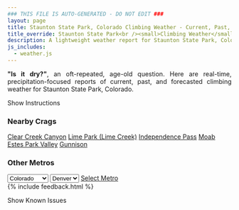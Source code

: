```yaml
---
### THIS FILE IS AUTO-GENERATED - DO NOT EDIT ###
layout: page
title: Staunton State Park, Colorado Climbing Weather - Current, Past, and Forecasted Report
title_override: Staunton State Park<br /><small>Climbing Weather</small>
description: A lightweight weather report for Staunton State Park, Colorado. Optimized for slow internet connections.
js_includes:
  - weather.js
---
```


<section class="measure center lh-copy f5-ns f6 ph2 mv4" style="text-align: justify;">
<strong>"Is it dry?"</strong>, an oft-repeated, age-old question. Here are real-time,
precipitation-focused reports of current, past, and forecasted climbing weather for Staunton State Park, Colorado.
</section>

<p id="settings-toggle" class="mw5 b center tc hover-light-red black-70 pointer">Show Instructions</p>
<section id="settings" class="overflow-hidden" style="display:none;">
    <div class="mv2 ph2 center">
        <div class="fn f6 tc pv2">
            <p class="measure lh-copy center"><strong>Show/hide hourly forecasts</strong> by clicking the desired day.</p>
            <hr class="mw5 p0 mv2 o-60 b0 bt b--light-red light-red bg-light-red">
            <p class="measure lh-copy center"><strong>Current and Past conditions</strong> are measured by the nearest weather station. <strong>Forecast conditions</strong> are calculated and polled separately.</p>
            <hr class="mw5 p0 mv2 o-60 b0 bt b--light-red light-red bg-light-red">
            <p class="measure lh-copy center"><strong>Having issues?</strong> Try <a id="clear-cache" class="no-underline relative fancy-link light-red hover-light-red" href="#">clearing the local cache</a>.</p>
            <hr class="mw5 p0 mv2 o-60 b0 bt b--light-red light-red bg-light-red">
            <p class="measure lh-copy center">Weather data sourced from <a class="no-underline fancy-link relative light-red" target="_blank" href="https://www.weather.gov/documentation/services-web-api">weather.gov</a>.</p>
        </div>
    </div>
</section>
<section id="weather" data-crag="staunton-state-park-colorado" class="mv4-ns mv3 ph2 center"></section>
<section id="nearby" class="tc lh-copy">
  <h3>Nearby Crags</h3>
<a class="nowrap no-underline fancy-link relative light-red mh3" href="/crags/clear-creek-canyon-colorado-weather.html">Clear Creek Canyon</a>
<a class="nowrap no-underline fancy-link relative light-red mh3" href="/crags/lime-park-lime-creek-colorado-weather.html">Lime Park (Lime Creek)</a>
<a class="nowrap no-underline fancy-link relative light-red mh3" href="/crags/independence-pass-colorado-weather.html">Independence Pass</a>
<a class="nowrap no-underline fancy-link relative light-red mh3" href="/crags/moab-utah-weather.html">Moab</a>
<a class="nowrap no-underline fancy-link relative light-red mh3" href="/crags/estes-park-valley-colorado-weather.html">Estes Park Valley</a>
<a class="nowrap no-underline fancy-link relative light-red mh3" href="/crags/gunnison-colorado-weather.html">Gunnison</a>
</section>
<section id="nearby" class="tc lh-copy">
  <h3>Other Metros</h3>
  <select class="ma1 bg-near-white pa2" id="stateSel">
    <option value="Texas">Texas</option>
    <option value="Washington">Washington</option>
    <option value="Colorado" selected>Colorado</option>
    <option value="Tennessee">Tennessee</option>
    <option value="Utah">Utah</option>
    <option value="California">California</option>
  </select>
  <select class="ma1 bg-near-white pa2" id="citySel">
    <option value="Denver" selected>Denver</option>
  </select>
  <a id="selectMetro" class="f6 link dim ph3 pv2 ma1 dib white bg-light-red" href="/crags/denver-colorado-weather.html">Select Metro</a>
  <script>
    var states = [];
    states["Texas"] = "Austin"
    states["Washington"] = "Seattle"
    states["Colorado"] = "Denver"
    states["Tennessee"] = "Nashville"
    states["Utah"] = "Salt Lake City"
    states["California"] = "San Francisco|Los Angeles"
  </script>
</section>
{% include feedback.html %}
<p id="issues-toggle" class="mw5 b center tc hover-light-red black-70 pointer">Show Known Issues</p>
<section id="issues" class="overflow-hidden tc f6">
</section>

<script>
  var weekly_BOU_48_51 = {"updated":"2021-11-20T03:34:10+00:00","units":"us","forecastGenerator":"BaselineForecastGenerator","generatedAt":"2021-11-20T08:45:03+00:00","updateTime":"2021-11-20T03:34:10+00:00","validTimes":"2021-11-19T21:00:00+00:00/P7DT10H","elevation":{"unitCode":"wmoUnit:m","value":2628.9},"periods":[{"number":1,"name":"Overnight","startTime":"2021-11-20T01:00:00-07:00","endTime":"2021-11-20T06:00:00-07:00","isDaytime":false,"temperature":26,"temperatureUnit":"F","temperatureTrend":"rising","windSpeed":"8 mph","windDirection":"W","icon":"https://api.weather.gov/icons/land/night/sct?size=medium","shortForecast":"Partly Cloudy","detailedForecast":"Partly cloudy. Low around 26, with temperatures rising to around 29 overnight. West wind around 8 mph."},{"number":2,"name":"Saturday","startTime":"2021-11-20T06:00:00-07:00","endTime":"2021-11-20T18:00:00-07:00","isDaytime":true,"temperature":45,"temperatureUnit":"F","temperatureTrend":"falling","windSpeed":"8 to 13 mph","windDirection":"WNW","icon":"https://api.weather.gov/icons/land/day/bkn/snow,40?size=medium","shortForecast":"Partly Sunny then Chance Light Snow","detailedForecast":"A chance of snow after noon. Partly sunny. High near 45, with temperatures falling to around 34 in the afternoon. West northwest wind 8 to 13 mph, with gusts as high as 21 mph. Chance of precipitation is 40%. New snow accumulation of less than half an inch possible."},{"number":3,"name":"Saturday Night","startTime":"2021-11-20T18:00:00-07:00","endTime":"2021-11-21T06:00:00-07:00","isDaytime":false,"temperature":17,"temperatureUnit":"F","temperatureTrend":null,"windSpeed":"2 to 10 mph","windDirection":"NW","icon":"https://api.weather.gov/icons/land/night/snow,30/sct?size=medium","shortForecast":"Chance Light Snow then Partly Cloudy","detailedForecast":"A chance of snow before 10pm. Partly cloudy, with a low around 17. Northwest wind 2 to 10 mph. Chance of precipitation is 30%. New snow accumulation of less than half an inch possible."},{"number":4,"name":"Sunday","startTime":"2021-11-21T06:00:00-07:00","endTime":"2021-11-21T18:00:00-07:00","isDaytime":true,"temperature":45,"temperatureUnit":"F","temperatureTrend":null,"windSpeed":"8 to 12 mph","windDirection":"WSW","icon":"https://api.weather.gov/icons/land/day/few?size=medium","shortForecast":"Sunny","detailedForecast":"Sunny, with a high near 45. West southwest wind 8 to 12 mph, with gusts as high as 17 mph."},{"number":5,"name":"Sunday Night","startTime":"2021-11-21T18:00:00-07:00","endTime":"2021-11-22T06:00:00-07:00","isDaytime":false,"temperature":22,"temperatureUnit":"F","temperatureTrend":null,"windSpeed":"13 mph","windDirection":"W","icon":"https://api.weather.gov/icons/land/night/few?size=medium","shortForecast":"Mostly Clear","detailedForecast":"Mostly clear, with a low around 22. West wind around 13 mph, with gusts as high as 18 mph."},{"number":6,"name":"Monday","startTime":"2021-11-22T06:00:00-07:00","endTime":"2021-11-22T18:00:00-07:00","isDaytime":true,"temperature":55,"temperatureUnit":"F","temperatureTrend":null,"windSpeed":"7 to 14 mph","windDirection":"WSW","icon":"https://api.weather.gov/icons/land/day/few?size=medium","shortForecast":"Sunny","detailedForecast":"Sunny, with a high near 55."},{"number":7,"name":"Monday Night","startTime":"2021-11-22T18:00:00-07:00","endTime":"2021-11-23T06:00:00-07:00","isDaytime":false,"temperature":26,"temperatureUnit":"F","temperatureTrend":null,"windSpeed":"7 to 12 mph","windDirection":"W","icon":"https://api.weather.gov/icons/land/night/few?size=medium","shortForecast":"Mostly Clear","detailedForecast":"Mostly clear, with a low around 26."},{"number":8,"name":"Tuesday","startTime":"2021-11-23T06:00:00-07:00","endTime":"2021-11-23T18:00:00-07:00","isDaytime":true,"temperature":52,"temperatureUnit":"F","temperatureTrend":null,"windSpeed":"12 to 15 mph","windDirection":"W","icon":"https://api.weather.gov/icons/land/day/bkn?size=medium","shortForecast":"Partly Sunny","detailedForecast":"Partly sunny, with a high near 52."},{"number":9,"name":"Tuesday Night","startTime":"2021-11-23T18:00:00-07:00","endTime":"2021-11-24T06:00:00-07:00","isDaytime":false,"temperature":23,"temperatureUnit":"F","temperatureTrend":null,"windSpeed":"12 mph","windDirection":"W","icon":"https://api.weather.gov/icons/land/night/snow?size=medium","shortForecast":"Slight Chance Light Snow","detailedForecast":"A slight chance of snow after 11pm. Mostly cloudy, with a low around 23."},{"number":10,"name":"Wednesday","startTime":"2021-11-24T06:00:00-07:00","endTime":"2021-11-24T18:00:00-07:00","isDaytime":true,"temperature":40,"temperatureUnit":"F","temperatureTrend":null,"windSpeed":"7 to 13 mph","windDirection":"NW","icon":"https://api.weather.gov/icons/land/day/snow?size=medium","shortForecast":"Chance Light Snow","detailedForecast":"A chance of snow. Partly sunny, with a high near 40. New snow accumulation of 1 to 2 inches possible."},{"number":11,"name":"Wednesday Night","startTime":"2021-11-24T18:00:00-07:00","endTime":"2021-11-25T06:00:00-07:00","isDaytime":false,"temperature":15,"temperatureUnit":"F","temperatureTrend":null,"windSpeed":"7 mph","windDirection":"NW","icon":"https://api.weather.gov/icons/land/night/snow?size=medium","shortForecast":"Chance Light Snow","detailedForecast":"A chance of snow. Mostly cloudy, with a low around 15. New snow accumulation of 1 to 2 inches possible."},{"number":12,"name":"Thanksgiving Day","startTime":"2021-11-25T06:00:00-07:00","endTime":"2021-11-25T18:00:00-07:00","isDaytime":true,"temperature":34,"temperatureUnit":"F","temperatureTrend":null,"windSpeed":"6 to 10 mph","windDirection":"NW","icon":"https://api.weather.gov/icons/land/day/snow/sct?size=medium","shortForecast":"Slight Chance Light Snow then Mostly Sunny","detailedForecast":"A slight chance of snow before 11am. Mostly sunny, with a high near 34."},{"number":13,"name":"Thursday Night","startTime":"2021-11-25T18:00:00-07:00","endTime":"2021-11-26T06:00:00-07:00","isDaytime":false,"temperature":13,"temperatureUnit":"F","temperatureTrend":null,"windSpeed":"10 mph","windDirection":"W","icon":"https://api.weather.gov/icons/land/night/sct?size=medium","shortForecast":"Partly Cloudy","detailedForecast":"Partly cloudy, with a low around 13."},{"number":14,"name":"Friday","startTime":"2021-11-26T06:00:00-07:00","endTime":"2021-11-26T18:00:00-07:00","isDaytime":true,"temperature":42,"temperatureUnit":"F","temperatureTrend":null,"windSpeed":"7 to 13 mph","windDirection":"W","icon":"https://api.weather.gov/icons/land/day/sct?size=medium","shortForecast":"Mostly Sunny","detailedForecast":"Mostly sunny, with a high near 42."}]}
  var hourly_BOU_48_51 = {"@context":["https://geojson.org/geojson-ld/geojson-context.jsonld",{"@version":"1.1","wx":"https://api.weather.gov/ontology#","geo":"http://www.opengis.net/ont/geosparql#","unit":"http://codes.wmo.int/common/unit/","@vocab":"https://api.weather.gov/ontology#"}],"type":"Feature","geometry":{"type":"Polygon","coordinates":[[[-105.3851345,39.517059],[-105.3829453,39.495049900000005],[-105.3543489,39.496740800000005],[-105.35653210000001,39.51875020000001],[-105.3851345,39.517059]]]},"properties":{"updated":"2021-11-20T03:34:10+00:00","units":"us","forecastGenerator":"HourlyForecastGenerator","generatedAt":"2021-11-20T08:45:04+00:00","updateTime":"2021-11-20T03:34:10+00:00","validTimes":"2021-11-19T21:00:00+00:00/P7DT10H","elevation":{"unitCode":"wmoUnit:m","value":2628.9},"periods":[{"number":1,"name":"","startTime":"2021-11-20T01:00:00-07:00","endTime":"2021-11-20T02:00:00-07:00","isDaytime":false,"temperature":30,"temperatureUnit":"F","temperatureTrend":null,"windSpeed":"7 mph","windDirection":"W","icon":"https://api.weather.gov/icons/land/night/sct?size=small","shortForecast":"Partly Cloudy","detailedForecast":""},{"number":2,"name":"","startTime":"2021-11-20T02:00:00-07:00","endTime":"2021-11-20T03:00:00-07:00","isDaytime":false,"temperature":30,"temperatureUnit":"F","temperatureTrend":null,"windSpeed":"7 mph","windDirection":"W","icon":"https://api.weather.gov/icons/land/night/sct?size=small","shortForecast":"Partly Cloudy","detailedForecast":""},{"number":3,"name":"","startTime":"2021-11-20T03:00:00-07:00","endTime":"2021-11-20T04:00:00-07:00","isDaytime":false,"temperature":30,"temperatureUnit":"F","temperatureTrend":null,"windSpeed":"7 mph","windDirection":"W","icon":"https://api.weather.gov/icons/land/night/sct?size=small","shortForecast":"Partly Cloudy","detailedForecast":""},{"number":4,"name":"","startTime":"2021-11-20T04:00:00-07:00","endTime":"2021-11-20T05:00:00-07:00","isDaytime":false,"temperature":29,"temperatureUnit":"F","temperatureTrend":null,"windSpeed":"7 mph","windDirection":"W","icon":"https://api.weather.gov/icons/land/night/few?size=small","shortForecast":"Mostly Clear","detailedForecast":""},{"number":5,"name":"","startTime":"2021-11-20T05:00:00-07:00","endTime":"2021-11-20T06:00:00-07:00","isDaytime":false,"temperature":29,"temperatureUnit":"F","temperatureTrend":null,"windSpeed":"8 mph","windDirection":"W","icon":"https://api.weather.gov/icons/land/night/sct?size=small","shortForecast":"Partly Cloudy","detailedForecast":""},{"number":6,"name":"","startTime":"2021-11-20T06:00:00-07:00","endTime":"2021-11-20T07:00:00-07:00","isDaytime":true,"temperature":27,"temperatureUnit":"F","temperatureTrend":null,"windSpeed":"10 mph","windDirection":"W","icon":"https://api.weather.gov/icons/land/day/sct?size=small","shortForecast":"Mostly Sunny","detailedForecast":""},{"number":7,"name":"","startTime":"2021-11-20T07:00:00-07:00","endTime":"2021-11-20T08:00:00-07:00","isDaytime":true,"temperature":28,"temperatureUnit":"F","temperatureTrend":null,"windSpeed":"10 mph","windDirection":"W","icon":"https://api.weather.gov/icons/land/day/sct?size=small","shortForecast":"Mostly Sunny","detailedForecast":""},{"number":8,"name":"","startTime":"2021-11-20T08:00:00-07:00","endTime":"2021-11-20T09:00:00-07:00","isDaytime":true,"temperature":32,"temperatureUnit":"F","temperatureTrend":null,"windSpeed":"10 mph","windDirection":"W","icon":"https://api.weather.gov/icons/land/day/sct?size=small","shortForecast":"Mostly Sunny","detailedForecast":""},{"number":9,"name":"","startTime":"2021-11-20T09:00:00-07:00","endTime":"2021-11-20T10:00:00-07:00","isDaytime":true,"temperature":38,"temperatureUnit":"F","temperatureTrend":null,"windSpeed":"13 mph","windDirection":"SSW","icon":"https://api.weather.gov/icons/land/day/sct?size=small","shortForecast":"Mostly Sunny","detailedForecast":""},{"number":10,"name":"","startTime":"2021-11-20T10:00:00-07:00","endTime":"2021-11-20T11:00:00-07:00","isDaytime":true,"temperature":41,"temperatureUnit":"F","temperatureTrend":null,"windSpeed":"10 mph","windDirection":"SW","icon":"https://api.weather.gov/icons/land/day/sct?size=small","shortForecast":"Mostly Sunny","detailedForecast":""},{"number":11,"name":"","startTime":"2021-11-20T11:00:00-07:00","endTime":"2021-11-20T12:00:00-07:00","isDaytime":true,"temperature":43,"temperatureUnit":"F","temperatureTrend":null,"windSpeed":"13 mph","windDirection":"WSW","icon":"https://api.weather.gov/icons/land/day/sct?size=small","shortForecast":"Mostly Sunny","detailedForecast":""},{"number":12,"name":"","startTime":"2021-11-20T12:00:00-07:00","endTime":"2021-11-20T13:00:00-07:00","isDaytime":true,"temperature":42,"temperatureUnit":"F","temperatureTrend":null,"windSpeed":"13 mph","windDirection":"W","icon":"https://api.weather.gov/icons/land/day/snow?size=small","shortForecast":"Slight Chance Light Snow","detailedForecast":""},{"number":13,"name":"","startTime":"2021-11-20T13:00:00-07:00","endTime":"2021-11-20T14:00:00-07:00","isDaytime":true,"temperature":42,"temperatureUnit":"F","temperatureTrend":null,"windSpeed":"13 mph","windDirection":"NW","icon":"https://api.weather.gov/icons/land/day/snow?size=small","shortForecast":"Slight Chance Light Snow","detailedForecast":""},{"number":14,"name":"","startTime":"2021-11-20T14:00:00-07:00","endTime":"2021-11-20T15:00:00-07:00","isDaytime":true,"temperature":41,"temperatureUnit":"F","temperatureTrend":null,"windSpeed":"13 mph","windDirection":"NNW","icon":"https://api.weather.gov/icons/land/day/snow?size=small","shortForecast":"Chance Light Snow","detailedForecast":""},{"number":15,"name":"","startTime":"2021-11-20T15:00:00-07:00","endTime":"2021-11-20T16:00:00-07:00","isDaytime":true,"temperature":39,"temperatureUnit":"F","temperatureTrend":null,"windSpeed":"10 mph","windDirection":"N","icon":"https://api.weather.gov/icons/land/day/snow?size=small","shortForecast":"Chance Light Snow","detailedForecast":""},{"number":16,"name":"","startTime":"2021-11-20T16:00:00-07:00","endTime":"2021-11-20T17:00:00-07:00","isDaytime":true,"temperature":37,"temperatureUnit":"F","temperatureTrend":null,"windSpeed":"10 mph","windDirection":"N","icon":"https://api.weather.gov/icons/land/day/snow?size=small","shortForecast":"Chance Light Snow","detailedForecast":""},{"number":17,"name":"","startTime":"2021-11-20T17:00:00-07:00","endTime":"2021-11-20T18:00:00-07:00","isDaytime":true,"temperature":34,"temperatureUnit":"F","temperatureTrend":null,"windSpeed":"8 mph","windDirection":"NNE","icon":"https://api.weather.gov/icons/land/day/snow?size=small","shortForecast":"Chance Light Snow","detailedForecast":""},{"number":18,"name":"","startTime":"2021-11-20T18:00:00-07:00","endTime":"2021-11-20T19:00:00-07:00","isDaytime":false,"temperature":29,"temperatureUnit":"F","temperatureTrend":null,"windSpeed":"7 mph","windDirection":"NNE","icon":"https://api.weather.gov/icons/land/night/snow?size=small","shortForecast":"Chance Light Snow","detailedForecast":""},{"number":19,"name":"","startTime":"2021-11-20T19:00:00-07:00","endTime":"2021-11-20T20:00:00-07:00","isDaytime":false,"temperature":27,"temperatureUnit":"F","temperatureTrend":null,"windSpeed":"6 mph","windDirection":"N","icon":"https://api.weather.gov/icons/land/night/snow?size=small","shortForecast":"Chance Light Snow","detailedForecast":""},{"number":20,"name":"","startTime":"2021-11-20T20:00:00-07:00","endTime":"2021-11-20T21:00:00-07:00","isDaytime":false,"temperature":26,"temperatureUnit":"F","temperatureTrend":null,"windSpeed":"5 mph","windDirection":"WNW","icon":"https://api.weather.gov/icons/land/night/snow?size=small","shortForecast":"Slight Chance Light Snow","detailedForecast":""},{"number":21,"name":"","startTime":"2021-11-20T21:00:00-07:00","endTime":"2021-11-20T22:00:00-07:00","isDaytime":false,"temperature":25,"temperatureUnit":"F","temperatureTrend":null,"windSpeed":"5 mph","windDirection":"NW","icon":"https://api.weather.gov/icons/land/night/snow?size=small","shortForecast":"Slight Chance Light Snow","detailedForecast":""},{"number":22,"name":"","startTime":"2021-11-20T22:00:00-07:00","endTime":"2021-11-20T23:00:00-07:00","isDaytime":false,"temperature":24,"temperatureUnit":"F","temperatureTrend":null,"windSpeed":"2 mph","windDirection":"NNW","icon":"https://api.weather.gov/icons/land/night/sct?size=small","shortForecast":"Partly Cloudy","detailedForecast":""},{"number":23,"name":"","startTime":"2021-11-20T23:00:00-07:00","endTime":"2021-11-21T00:00:00-07:00","isDaytime":false,"temperature":23,"temperatureUnit":"F","temperatureTrend":null,"windSpeed":"7 mph","windDirection":"WNW","icon":"https://api.weather.gov/icons/land/night/sct?size=small","shortForecast":"Partly Cloudy","detailedForecast":""},{"number":24,"name":"","startTime":"2021-11-21T00:00:00-07:00","endTime":"2021-11-21T01:00:00-07:00","isDaytime":false,"temperature":22,"temperatureUnit":"F","temperatureTrend":null,"windSpeed":"7 mph","windDirection":"NW","icon":"https://api.weather.gov/icons/land/night/sct?size=small","shortForecast":"Partly Cloudy","detailedForecast":""},{"number":25,"name":"","startTime":"2021-11-21T01:00:00-07:00","endTime":"2021-11-21T02:00:00-07:00","isDaytime":false,"temperature":20,"temperatureUnit":"F","temperatureTrend":null,"windSpeed":"8 mph","windDirection":"NW","icon":"https://api.weather.gov/icons/land/night/few?size=small","shortForecast":"Mostly Clear","detailedForecast":""},{"number":26,"name":"","startTime":"2021-11-21T02:00:00-07:00","endTime":"2021-11-21T03:00:00-07:00","isDaytime":false,"temperature":18,"temperatureUnit":"F","temperatureTrend":null,"windSpeed":"8 mph","windDirection":"NW","icon":"https://api.weather.gov/icons/land/night/few?size=small","shortForecast":"Mostly Clear","detailedForecast":""},{"number":27,"name":"","startTime":"2021-11-21T03:00:00-07:00","endTime":"2021-11-21T04:00:00-07:00","isDaytime":false,"temperature":18,"temperatureUnit":"F","temperatureTrend":null,"windSpeed":"9 mph","windDirection":"NW","icon":"https://api.weather.gov/icons/land/night/few?size=small","shortForecast":"Mostly Clear","detailedForecast":""},{"number":28,"name":"","startTime":"2021-11-21T04:00:00-07:00","endTime":"2021-11-21T05:00:00-07:00","isDaytime":false,"temperature":17,"temperatureUnit":"F","temperatureTrend":null,"windSpeed":"9 mph","windDirection":"NW","icon":"https://api.weather.gov/icons/land/night/few?size=small","shortForecast":"Mostly Clear","detailedForecast":""},{"number":29,"name":"","startTime":"2021-11-21T05:00:00-07:00","endTime":"2021-11-21T06:00:00-07:00","isDaytime":false,"temperature":17,"temperatureUnit":"F","temperatureTrend":null,"windSpeed":"10 mph","windDirection":"NW","icon":"https://api.weather.gov/icons/land/night/few?size=small","shortForecast":"Mostly Clear","detailedForecast":""},{"number":30,"name":"","startTime":"2021-11-21T06:00:00-07:00","endTime":"2021-11-21T07:00:00-07:00","isDaytime":true,"temperature":18,"temperatureUnit":"F","temperatureTrend":null,"windSpeed":"9 mph","windDirection":"WNW","icon":"https://api.weather.gov/icons/land/day/few?size=small","shortForecast":"Sunny","detailedForecast":""},{"number":31,"name":"","startTime":"2021-11-21T07:00:00-07:00","endTime":"2021-11-21T08:00:00-07:00","isDaytime":true,"temperature":19,"temperatureUnit":"F","temperatureTrend":null,"windSpeed":"8 mph","windDirection":"W","icon":"https://api.weather.gov/icons/land/day/few?size=small","shortForecast":"Sunny","detailedForecast":""},{"number":32,"name":"","startTime":"2021-11-21T08:00:00-07:00","endTime":"2021-11-21T09:00:00-07:00","isDaytime":true,"temperature":22,"temperatureUnit":"F","temperatureTrend":null,"windSpeed":"8 mph","windDirection":"WSW","icon":"https://api.weather.gov/icons/land/day/few?size=small","shortForecast":"Sunny","detailedForecast":""},{"number":33,"name":"","startTime":"2021-11-21T09:00:00-07:00","endTime":"2021-11-21T10:00:00-07:00","isDaytime":true,"temperature":26,"temperatureUnit":"F","temperatureTrend":null,"windSpeed":"8 mph","windDirection":"WSW","icon":"https://api.weather.gov/icons/land/day/few?size=small","shortForecast":"Sunny","detailedForecast":""},{"number":34,"name":"","startTime":"2021-11-21T10:00:00-07:00","endTime":"2021-11-21T11:00:00-07:00","isDaytime":true,"temperature":30,"temperatureUnit":"F","temperatureTrend":null,"windSpeed":"9 mph","windDirection":"SW","icon":"https://api.weather.gov/icons/land/day/few?size=small","shortForecast":"Sunny","detailedForecast":""},{"number":35,"name":"","startTime":"2021-11-21T11:00:00-07:00","endTime":"2021-11-21T12:00:00-07:00","isDaytime":true,"temperature":36,"temperatureUnit":"F","temperatureTrend":null,"windSpeed":"10 mph","windDirection":"SW","icon":"https://api.weather.gov/icons/land/day/few?size=small","shortForecast":"Sunny","detailedForecast":""},{"number":36,"name":"","startTime":"2021-11-21T12:00:00-07:00","endTime":"2021-11-21T13:00:00-07:00","isDaytime":true,"temperature":41,"temperatureUnit":"F","temperatureTrend":null,"windSpeed":"12 mph","windDirection":"SW","icon":"https://api.weather.gov/icons/land/day/few?size=small","shortForecast":"Sunny","detailedForecast":""},{"number":37,"name":"","startTime":"2021-11-21T13:00:00-07:00","endTime":"2021-11-21T14:00:00-07:00","isDaytime":true,"temperature":44,"temperatureUnit":"F","temperatureTrend":null,"windSpeed":"12 mph","windDirection":"WSW","icon":"https://api.weather.gov/icons/land/day/few?size=small","shortForecast":"Sunny","detailedForecast":""},{"number":38,"name":"","startTime":"2021-11-21T14:00:00-07:00","endTime":"2021-11-21T15:00:00-07:00","isDaytime":true,"temperature":45,"temperatureUnit":"F","temperatureTrend":null,"windSpeed":"12 mph","windDirection":"WSW","icon":"https://api.weather.gov/icons/land/day/few?size=small","shortForecast":"Sunny","detailedForecast":""},{"number":39,"name":"","startTime":"2021-11-21T15:00:00-07:00","endTime":"2021-11-21T16:00:00-07:00","isDaytime":true,"temperature":42,"temperatureUnit":"F","temperatureTrend":null,"windSpeed":"12 mph","windDirection":"W","icon":"https://api.weather.gov/icons/land/day/few?size=small","shortForecast":"Sunny","detailedForecast":""},{"number":40,"name":"","startTime":"2021-11-21T16:00:00-07:00","endTime":"2021-11-21T17:00:00-07:00","isDaytime":true,"temperature":35,"temperatureUnit":"F","temperatureTrend":null,"windSpeed":"10 mph","windDirection":"W","icon":"https://api.weather.gov/icons/land/day/few?size=small","shortForecast":"Sunny","detailedForecast":""},{"number":41,"name":"","startTime":"2021-11-21T17:00:00-07:00","endTime":"2021-11-21T18:00:00-07:00","isDaytime":true,"temperature":29,"temperatureUnit":"F","temperatureTrend":null,"windSpeed":"10 mph","windDirection":"W","icon":"https://api.weather.gov/icons/land/day/few?size=small","shortForecast":"Sunny","detailedForecast":""},{"number":42,"name":"","startTime":"2021-11-21T18:00:00-07:00","endTime":"2021-11-21T19:00:00-07:00","isDaytime":false,"temperature":25,"temperatureUnit":"F","temperatureTrend":null,"windSpeed":"10 mph","windDirection":"W","icon":"https://api.weather.gov/icons/land/night/few?size=small","shortForecast":"Mostly Clear","detailedForecast":""},{"number":43,"name":"","startTime":"2021-11-21T19:00:00-07:00","endTime":"2021-11-21T20:00:00-07:00","isDaytime":false,"temperature":23,"temperatureUnit":"F","temperatureTrend":null,"windSpeed":"12 mph","windDirection":"W","icon":"https://api.weather.gov/icons/land/night/few?size=small","shortForecast":"Mostly Clear","detailedForecast":""},{"number":44,"name":"","startTime":"2021-11-21T20:00:00-07:00","endTime":"2021-11-21T21:00:00-07:00","isDaytime":false,"temperature":22,"temperatureUnit":"F","temperatureTrend":null,"windSpeed":"12 mph","windDirection":"W","icon":"https://api.weather.gov/icons/land/night/few?size=small","shortForecast":"Mostly Clear","detailedForecast":""},{"number":45,"name":"","startTime":"2021-11-21T21:00:00-07:00","endTime":"2021-11-21T22:00:00-07:00","isDaytime":false,"temperature":22,"temperatureUnit":"F","temperatureTrend":null,"windSpeed":"12 mph","windDirection":"W","icon":"https://api.weather.gov/icons/land/night/few?size=small","shortForecast":"Mostly Clear","detailedForecast":""},{"number":46,"name":"","startTime":"2021-11-21T22:00:00-07:00","endTime":"2021-11-21T23:00:00-07:00","isDaytime":false,"temperature":22,"temperatureUnit":"F","temperatureTrend":null,"windSpeed":"13 mph","windDirection":"W","icon":"https://api.weather.gov/icons/land/night/few?size=small","shortForecast":"Mostly Clear","detailedForecast":""},{"number":47,"name":"","startTime":"2021-11-21T23:00:00-07:00","endTime":"2021-11-22T00:00:00-07:00","isDaytime":false,"temperature":22,"temperatureUnit":"F","temperatureTrend":null,"windSpeed":"13 mph","windDirection":"W","icon":"https://api.weather.gov/icons/land/night/few?size=small","shortForecast":"Mostly Clear","detailedForecast":""},{"number":48,"name":"","startTime":"2021-11-22T00:00:00-07:00","endTime":"2021-11-22T01:00:00-07:00","isDaytime":false,"temperature":22,"temperatureUnit":"F","temperatureTrend":null,"windSpeed":"13 mph","windDirection":"W","icon":"https://api.weather.gov/icons/land/night/few?size=small","shortForecast":"Mostly Clear","detailedForecast":""},{"number":49,"name":"","startTime":"2021-11-22T01:00:00-07:00","endTime":"2021-11-22T02:00:00-07:00","isDaytime":false,"temperature":22,"temperatureUnit":"F","temperatureTrend":null,"windSpeed":"13 mph","windDirection":"W","icon":"https://api.weather.gov/icons/land/night/few?size=small","shortForecast":"Mostly Clear","detailedForecast":""},{"number":50,"name":"","startTime":"2021-11-22T02:00:00-07:00","endTime":"2021-11-22T03:00:00-07:00","isDaytime":false,"temperature":22,"temperatureUnit":"F","temperatureTrend":null,"windSpeed":"13 mph","windDirection":"W","icon":"https://api.weather.gov/icons/land/night/few?size=small","shortForecast":"Mostly Clear","detailedForecast":""},{"number":51,"name":"","startTime":"2021-11-22T03:00:00-07:00","endTime":"2021-11-22T04:00:00-07:00","isDaytime":false,"temperature":22,"temperatureUnit":"F","temperatureTrend":null,"windSpeed":"13 mph","windDirection":"W","icon":"https://api.weather.gov/icons/land/night/few?size=small","shortForecast":"Mostly Clear","detailedForecast":""},{"number":52,"name":"","startTime":"2021-11-22T04:00:00-07:00","endTime":"2021-11-22T05:00:00-07:00","isDaytime":false,"temperature":22,"temperatureUnit":"F","temperatureTrend":null,"windSpeed":"13 mph","windDirection":"W","icon":"https://api.weather.gov/icons/land/night/few?size=small","shortForecast":"Mostly Clear","detailedForecast":""},{"number":53,"name":"","startTime":"2021-11-22T05:00:00-07:00","endTime":"2021-11-22T06:00:00-07:00","isDaytime":false,"temperature":22,"temperatureUnit":"F","temperatureTrend":null,"windSpeed":"13 mph","windDirection":"W","icon":"https://api.weather.gov/icons/land/night/few?size=small","shortForecast":"Mostly Clear","detailedForecast":""},{"number":54,"name":"","startTime":"2021-11-22T06:00:00-07:00","endTime":"2021-11-22T07:00:00-07:00","isDaytime":true,"temperature":23,"temperatureUnit":"F","temperatureTrend":null,"windSpeed":"13 mph","windDirection":"W","icon":"https://api.weather.gov/icons/land/day/few?size=small","shortForecast":"Sunny","detailedForecast":""},{"number":55,"name":"","startTime":"2021-11-22T07:00:00-07:00","endTime":"2021-11-22T08:00:00-07:00","isDaytime":true,"temperature":25,"temperatureUnit":"F","temperatureTrend":null,"windSpeed":"13 mph","windDirection":"W","icon":"https://api.weather.gov/icons/land/day/few?size=small","shortForecast":"Sunny","detailedForecast":""},{"number":56,"name":"","startTime":"2021-11-22T08:00:00-07:00","endTime":"2021-11-22T09:00:00-07:00","isDaytime":true,"temperature":28,"temperatureUnit":"F","temperatureTrend":null,"windSpeed":"13 mph","windDirection":"W","icon":"https://api.weather.gov/icons/land/day/few?size=small","shortForecast":"Sunny","detailedForecast":""},{"number":57,"name":"","startTime":"2021-11-22T09:00:00-07:00","endTime":"2021-11-22T10:00:00-07:00","isDaytime":true,"temperature":34,"temperatureUnit":"F","temperatureTrend":null,"windSpeed":"13 mph","windDirection":"W","icon":"https://api.weather.gov/icons/land/day/few?size=small","shortForecast":"Sunny","detailedForecast":""},{"number":58,"name":"","startTime":"2021-11-22T10:00:00-07:00","endTime":"2021-11-22T11:00:00-07:00","isDaytime":true,"temperature":41,"temperatureUnit":"F","temperatureTrend":null,"windSpeed":"14 mph","windDirection":"WSW","icon":"https://api.weather.gov/icons/land/day/few?size=small","shortForecast":"Sunny","detailedForecast":""},{"number":59,"name":"","startTime":"2021-11-22T11:00:00-07:00","endTime":"2021-11-22T12:00:00-07:00","isDaytime":true,"temperature":47,"temperatureUnit":"F","temperatureTrend":null,"windSpeed":"14 mph","windDirection":"WSW","icon":"https://api.weather.gov/icons/land/day/skc?size=small","shortForecast":"Sunny","detailedForecast":""},{"number":60,"name":"","startTime":"2021-11-22T12:00:00-07:00","endTime":"2021-11-22T13:00:00-07:00","isDaytime":true,"temperature":52,"temperatureUnit":"F","temperatureTrend":null,"windSpeed":"13 mph","windDirection":"WSW","icon":"https://api.weather.gov/icons/land/day/few?size=small","shortForecast":"Sunny","detailedForecast":""},{"number":61,"name":"","startTime":"2021-11-22T13:00:00-07:00","endTime":"2021-11-22T14:00:00-07:00","isDaytime":true,"temperature":55,"temperatureUnit":"F","temperatureTrend":null,"windSpeed":"12 mph","windDirection":"W","icon":"https://api.weather.gov/icons/land/day/few?size=small","shortForecast":"Sunny","detailedForecast":""},{"number":62,"name":"","startTime":"2021-11-22T14:00:00-07:00","endTime":"2021-11-22T15:00:00-07:00","isDaytime":true,"temperature":55,"temperatureUnit":"F","temperatureTrend":null,"windSpeed":"10 mph","windDirection":"W","icon":"https://api.weather.gov/icons/land/day/few?size=small","shortForecast":"Sunny","detailedForecast":""},{"number":63,"name":"","startTime":"2021-11-22T15:00:00-07:00","endTime":"2021-11-22T16:00:00-07:00","isDaytime":true,"temperature":52,"temperatureUnit":"F","temperatureTrend":null,"windSpeed":"9 mph","windDirection":"W","icon":"https://api.weather.gov/icons/land/day/few?size=small","shortForecast":"Sunny","detailedForecast":""},{"number":64,"name":"","startTime":"2021-11-22T16:00:00-07:00","endTime":"2021-11-22T17:00:00-07:00","isDaytime":true,"temperature":47,"temperatureUnit":"F","temperatureTrend":null,"windSpeed":"8 mph","windDirection":"W","icon":"https://api.weather.gov/icons/land/day/few?size=small","shortForecast":"Sunny","detailedForecast":""},{"number":65,"name":"","startTime":"2021-11-22T17:00:00-07:00","endTime":"2021-11-22T18:00:00-07:00","isDaytime":true,"temperature":43,"temperatureUnit":"F","temperatureTrend":null,"windSpeed":"7 mph","windDirection":"W","icon":"https://api.weather.gov/icons/land/day/skc?size=small","shortForecast":"Sunny","detailedForecast":""},{"number":66,"name":"","startTime":"2021-11-22T18:00:00-07:00","endTime":"2021-11-22T19:00:00-07:00","isDaytime":false,"temperature":39,"temperatureUnit":"F","temperatureTrend":null,"windSpeed":"7 mph","windDirection":"W","icon":"https://api.weather.gov/icons/land/night/skc?size=small","shortForecast":"Clear","detailedForecast":""},{"number":67,"name":"","startTime":"2021-11-22T19:00:00-07:00","endTime":"2021-11-22T20:00:00-07:00","isDaytime":false,"temperature":38,"temperatureUnit":"F","temperatureTrend":null,"windSpeed":"7 mph","windDirection":"W","icon":"https://api.weather.gov/icons/land/night/skc?size=small","shortForecast":"Clear","detailedForecast":""},{"number":68,"name":"","startTime":"2021-11-22T20:00:00-07:00","endTime":"2021-11-22T21:00:00-07:00","isDaytime":false,"temperature":37,"temperatureUnit":"F","temperatureTrend":null,"windSpeed":"7 mph","windDirection":"W","icon":"https://api.weather.gov/icons/land/night/skc?size=small","shortForecast":"Clear","detailedForecast":""},{"number":69,"name":"","startTime":"2021-11-22T21:00:00-07:00","endTime":"2021-11-22T22:00:00-07:00","isDaytime":false,"temperature":36,"temperatureUnit":"F","temperatureTrend":null,"windSpeed":"7 mph","windDirection":"W","icon":"https://api.weather.gov/icons/land/night/skc?size=small","shortForecast":"Clear","detailedForecast":""},{"number":70,"name":"","startTime":"2021-11-22T22:00:00-07:00","endTime":"2021-11-22T23:00:00-07:00","isDaytime":false,"temperature":36,"temperatureUnit":"F","temperatureTrend":null,"windSpeed":"7 mph","windDirection":"W","icon":"https://api.weather.gov/icons/land/night/skc?size=small","shortForecast":"Clear","detailedForecast":""},{"number":71,"name":"","startTime":"2021-11-22T23:00:00-07:00","endTime":"2021-11-23T00:00:00-07:00","isDaytime":false,"temperature":35,"temperatureUnit":"F","temperatureTrend":null,"windSpeed":"9 mph","windDirection":"W","icon":"https://api.weather.gov/icons/land/night/few?size=small","shortForecast":"Mostly Clear","detailedForecast":""},{"number":72,"name":"","startTime":"2021-11-23T00:00:00-07:00","endTime":"2021-11-23T01:00:00-07:00","isDaytime":false,"temperature":33,"temperatureUnit":"F","temperatureTrend":null,"windSpeed":"9 mph","windDirection":"W","icon":"https://api.weather.gov/icons/land/night/few?size=small","shortForecast":"Mostly Clear","detailedForecast":""},{"number":73,"name":"","startTime":"2021-11-23T01:00:00-07:00","endTime":"2021-11-23T02:00:00-07:00","isDaytime":false,"temperature":31,"temperatureUnit":"F","temperatureTrend":null,"windSpeed":"9 mph","windDirection":"W","icon":"https://api.weather.gov/icons/land/night/few?size=small","shortForecast":"Mostly Clear","detailedForecast":""},{"number":74,"name":"","startTime":"2021-11-23T02:00:00-07:00","endTime":"2021-11-23T03:00:00-07:00","isDaytime":false,"temperature":28,"temperatureUnit":"F","temperatureTrend":null,"windSpeed":"9 mph","windDirection":"W","icon":"https://api.weather.gov/icons/land/night/few?size=small","shortForecast":"Mostly Clear","detailedForecast":""},{"number":75,"name":"","startTime":"2021-11-23T03:00:00-07:00","endTime":"2021-11-23T04:00:00-07:00","isDaytime":false,"temperature":27,"temperatureUnit":"F","temperatureTrend":null,"windSpeed":"9 mph","windDirection":"W","icon":"https://api.weather.gov/icons/land/night/few?size=small","shortForecast":"Mostly Clear","detailedForecast":""},{"number":76,"name":"","startTime":"2021-11-23T04:00:00-07:00","endTime":"2021-11-23T05:00:00-07:00","isDaytime":false,"temperature":26,"temperatureUnit":"F","temperatureTrend":null,"windSpeed":"9 mph","windDirection":"W","icon":"https://api.weather.gov/icons/land/night/few?size=small","shortForecast":"Mostly Clear","detailedForecast":""},{"number":77,"name":"","startTime":"2021-11-23T05:00:00-07:00","endTime":"2021-11-23T06:00:00-07:00","isDaytime":false,"temperature":27,"temperatureUnit":"F","temperatureTrend":null,"windSpeed":"12 mph","windDirection":"W","icon":"https://api.weather.gov/icons/land/night/sct?size=small","shortForecast":"Partly Cloudy","detailedForecast":""},{"number":78,"name":"","startTime":"2021-11-23T06:00:00-07:00","endTime":"2021-11-23T07:00:00-07:00","isDaytime":true,"temperature":30,"temperatureUnit":"F","temperatureTrend":null,"windSpeed":"12 mph","windDirection":"W","icon":"https://api.weather.gov/icons/land/day/sct?size=small","shortForecast":"Mostly Sunny","detailedForecast":""},{"number":79,"name":"","startTime":"2021-11-23T07:00:00-07:00","endTime":"2021-11-23T08:00:00-07:00","isDaytime":true,"temperature":35,"temperatureUnit":"F","temperatureTrend":null,"windSpeed":"12 mph","windDirection":"W","icon":"https://api.weather.gov/icons/land/day/sct?size=small","shortForecast":"Mostly Sunny","detailedForecast":""},{"number":80,"name":"","startTime":"2021-11-23T08:00:00-07:00","endTime":"2021-11-23T09:00:00-07:00","isDaytime":true,"temperature":40,"temperatureUnit":"F","temperatureTrend":null,"windSpeed":"12 mph","windDirection":"W","icon":"https://api.weather.gov/icons/land/day/sct?size=small","shortForecast":"Mostly Sunny","detailedForecast":""},{"number":81,"name":"","startTime":"2021-11-23T09:00:00-07:00","endTime":"2021-11-23T10:00:00-07:00","isDaytime":true,"temperature":45,"temperatureUnit":"F","temperatureTrend":null,"windSpeed":"12 mph","windDirection":"W","icon":"https://api.weather.gov/icons/land/day/sct?size=small","shortForecast":"Mostly Sunny","detailedForecast":""},{"number":82,"name":"","startTime":"2021-11-23T10:00:00-07:00","endTime":"2021-11-23T11:00:00-07:00","isDaytime":true,"temperature":49,"temperatureUnit":"F","temperatureTrend":null,"windSpeed":"12 mph","windDirection":"W","icon":"https://api.weather.gov/icons/land/day/sct?size=small","shortForecast":"Mostly Sunny","detailedForecast":""},{"number":83,"name":"","startTime":"2021-11-23T11:00:00-07:00","endTime":"2021-11-23T12:00:00-07:00","isDaytime":true,"temperature":52,"temperatureUnit":"F","temperatureTrend":null,"windSpeed":"15 mph","windDirection":"W","icon":"https://api.weather.gov/icons/land/day/bkn?size=small","shortForecast":"Partly Sunny","detailedForecast":""},{"number":84,"name":"","startTime":"2021-11-23T12:00:00-07:00","endTime":"2021-11-23T13:00:00-07:00","isDaytime":true,"temperature":52,"temperatureUnit":"F","temperatureTrend":null,"windSpeed":"15 mph","windDirection":"W","icon":"https://api.weather.gov/icons/land/day/bkn?size=small","shortForecast":"Partly Sunny","detailedForecast":""},{"number":85,"name":"","startTime":"2021-11-23T13:00:00-07:00","endTime":"2021-11-23T14:00:00-07:00","isDaytime":true,"temperature":50,"temperatureUnit":"F","temperatureTrend":null,"windSpeed":"15 mph","windDirection":"W","icon":"https://api.weather.gov/icons/land/day/bkn?size=small","shortForecast":"Partly Sunny","detailedForecast":""},{"number":86,"name":"","startTime":"2021-11-23T14:00:00-07:00","endTime":"2021-11-23T15:00:00-07:00","isDaytime":true,"temperature":48,"temperatureUnit":"F","temperatureTrend":null,"windSpeed":"15 mph","windDirection":"W","icon":"https://api.weather.gov/icons/land/day/bkn?size=small","shortForecast":"Partly Sunny","detailedForecast":""},{"number":87,"name":"","startTime":"2021-11-23T15:00:00-07:00","endTime":"2021-11-23T16:00:00-07:00","isDaytime":true,"temperature":44,"temperatureUnit":"F","temperatureTrend":null,"windSpeed":"15 mph","windDirection":"W","icon":"https://api.weather.gov/icons/land/day/bkn?size=small","shortForecast":"Partly Sunny","detailedForecast":""},{"number":88,"name":"","startTime":"2021-11-23T16:00:00-07:00","endTime":"2021-11-23T17:00:00-07:00","isDaytime":true,"temperature":41,"temperatureUnit":"F","temperatureTrend":null,"windSpeed":"15 mph","windDirection":"W","icon":"https://api.weather.gov/icons/land/day/bkn?size=small","shortForecast":"Partly Sunny","detailedForecast":""},{"number":89,"name":"","startTime":"2021-11-23T17:00:00-07:00","endTime":"2021-11-23T18:00:00-07:00","isDaytime":true,"temperature":38,"temperatureUnit":"F","temperatureTrend":null,"windSpeed":"12 mph","windDirection":"W","icon":"https://api.weather.gov/icons/land/day/bkn?size=small","shortForecast":"Partly Sunny","detailedForecast":""},{"number":90,"name":"","startTime":"2021-11-23T18:00:00-07:00","endTime":"2021-11-23T19:00:00-07:00","isDaytime":false,"temperature":35,"temperatureUnit":"F","temperatureTrend":null,"windSpeed":"12 mph","windDirection":"W","icon":"https://api.weather.gov/icons/land/night/bkn?size=small","shortForecast":"Mostly Cloudy","detailedForecast":""},{"number":91,"name":"","startTime":"2021-11-23T19:00:00-07:00","endTime":"2021-11-23T20:00:00-07:00","isDaytime":false,"temperature":33,"temperatureUnit":"F","temperatureTrend":null,"windSpeed":"12 mph","windDirection":"W","icon":"https://api.weather.gov/icons/land/night/bkn?size=small","shortForecast":"Mostly Cloudy","detailedForecast":""},{"number":92,"name":"","startTime":"2021-11-23T20:00:00-07:00","endTime":"2021-11-23T21:00:00-07:00","isDaytime":false,"temperature":32,"temperatureUnit":"F","temperatureTrend":null,"windSpeed":"12 mph","windDirection":"W","icon":"https://api.weather.gov/icons/land/night/bkn?size=small","shortForecast":"Mostly Cloudy","detailedForecast":""},{"number":93,"name":"","startTime":"2021-11-23T21:00:00-07:00","endTime":"2021-11-23T22:00:00-07:00","isDaytime":false,"temperature":31,"temperatureUnit":"F","temperatureTrend":null,"windSpeed":"12 mph","windDirection":"W","icon":"https://api.weather.gov/icons/land/night/bkn?size=small","shortForecast":"Mostly Cloudy","detailedForecast":""},{"number":94,"name":"","startTime":"2021-11-23T22:00:00-07:00","endTime":"2021-11-23T23:00:00-07:00","isDaytime":false,"temperature":30,"temperatureUnit":"F","temperatureTrend":null,"windSpeed":"12 mph","windDirection":"W","icon":"https://api.weather.gov/icons/land/night/bkn?size=small","shortForecast":"Mostly Cloudy","detailedForecast":""},{"number":95,"name":"","startTime":"2021-11-23T23:00:00-07:00","endTime":"2021-11-24T00:00:00-07:00","isDaytime":false,"temperature":29,"temperatureUnit":"F","temperatureTrend":null,"windSpeed":"9 mph","windDirection":"W","icon":"https://api.weather.gov/icons/land/night/snow?size=small","shortForecast":"Slight Chance Light Snow","detailedForecast":""},{"number":96,"name":"","startTime":"2021-11-24T00:00:00-07:00","endTime":"2021-11-24T01:00:00-07:00","isDaytime":false,"temperature":28,"temperatureUnit":"F","temperatureTrend":null,"windSpeed":"9 mph","windDirection":"W","icon":"https://api.weather.gov/icons/land/night/snow?size=small","shortForecast":"Slight Chance Light Snow","detailedForecast":""},{"number":97,"name":"","startTime":"2021-11-24T01:00:00-07:00","endTime":"2021-11-24T02:00:00-07:00","isDaytime":false,"temperature":26,"temperatureUnit":"F","temperatureTrend":null,"windSpeed":"9 mph","windDirection":"W","icon":"https://api.weather.gov/icons/land/night/snow?size=small","shortForecast":"Slight Chance Light Snow","detailedForecast":""},{"number":98,"name":"","startTime":"2021-11-24T02:00:00-07:00","endTime":"2021-11-24T03:00:00-07:00","isDaytime":false,"temperature":25,"temperatureUnit":"F","temperatureTrend":null,"windSpeed":"9 mph","windDirection":"W","icon":"https://api.weather.gov/icons/land/night/snow?size=small","shortForecast":"Slight Chance Light Snow","detailedForecast":""},{"number":99,"name":"","startTime":"2021-11-24T03:00:00-07:00","endTime":"2021-11-24T04:00:00-07:00","isDaytime":false,"temperature":24,"temperatureUnit":"F","temperatureTrend":null,"windSpeed":"9 mph","windDirection":"W","icon":"https://api.weather.gov/icons/land/night/snow?size=small","shortForecast":"Slight Chance Light Snow","detailedForecast":""},{"number":100,"name":"","startTime":"2021-11-24T04:00:00-07:00","endTime":"2021-11-24T05:00:00-07:00","isDaytime":false,"temperature":23,"temperatureUnit":"F","temperatureTrend":null,"windSpeed":"9 mph","windDirection":"W","icon":"https://api.weather.gov/icons/land/night/snow?size=small","shortForecast":"Slight Chance Light Snow","detailedForecast":""},{"number":101,"name":"","startTime":"2021-11-24T05:00:00-07:00","endTime":"2021-11-24T06:00:00-07:00","isDaytime":false,"temperature":24,"temperatureUnit":"F","temperatureTrend":null,"windSpeed":"10 mph","windDirection":"WSW","icon":"https://api.weather.gov/icons/land/night/snow?size=small","shortForecast":"Slight Chance Light Snow","detailedForecast":""},{"number":102,"name":"","startTime":"2021-11-24T06:00:00-07:00","endTime":"2021-11-24T07:00:00-07:00","isDaytime":true,"temperature":26,"temperatureUnit":"F","temperatureTrend":null,"windSpeed":"10 mph","windDirection":"WSW","icon":"https://api.weather.gov/icons/land/day/snow?size=small","shortForecast":"Slight Chance Light Snow","detailedForecast":""},{"number":103,"name":"","startTime":"2021-11-24T07:00:00-07:00","endTime":"2021-11-24T08:00:00-07:00","isDaytime":true,"temperature":29,"temperatureUnit":"F","temperatureTrend":null,"windSpeed":"10 mph","windDirection":"WSW","icon":"https://api.weather.gov/icons/land/day/snow?size=small","shortForecast":"Slight Chance Light Snow","detailedForecast":""},{"number":104,"name":"","startTime":"2021-11-24T08:00:00-07:00","endTime":"2021-11-24T09:00:00-07:00","isDaytime":true,"temperature":32,"temperatureUnit":"F","temperatureTrend":null,"windSpeed":"10 mph","windDirection":"WSW","icon":"https://api.weather.gov/icons/land/day/snow?size=small","shortForecast":"Slight Chance Light Snow","detailedForecast":""},{"number":105,"name":"","startTime":"2021-11-24T09:00:00-07:00","endTime":"2021-11-24T10:00:00-07:00","isDaytime":true,"temperature":36,"temperatureUnit":"F","temperatureTrend":null,"windSpeed":"10 mph","windDirection":"WSW","icon":"https://api.weather.gov/icons/land/day/snow?size=small","shortForecast":"Slight Chance Light Snow","detailedForecast":""},{"number":106,"name":"","startTime":"2021-11-24T10:00:00-07:00","endTime":"2021-11-24T11:00:00-07:00","isDaytime":true,"temperature":39,"temperatureUnit":"F","temperatureTrend":null,"windSpeed":"10 mph","windDirection":"WSW","icon":"https://api.weather.gov/icons/land/day/snow?size=small","shortForecast":"Slight Chance Light Snow","detailedForecast":""},{"number":107,"name":"","startTime":"2021-11-24T11:00:00-07:00","endTime":"2021-11-24T12:00:00-07:00","isDaytime":true,"temperature":40,"temperatureUnit":"F","temperatureTrend":null,"windSpeed":"13 mph","windDirection":"NW","icon":"https://api.weather.gov/icons/land/day/snow?size=small","shortForecast":"Chance Light Snow","detailedForecast":""},{"number":108,"name":"","startTime":"2021-11-24T12:00:00-07:00","endTime":"2021-11-24T13:00:00-07:00","isDaytime":true,"temperature":40,"temperatureUnit":"F","temperatureTrend":null,"windSpeed":"13 mph","windDirection":"NW","icon":"https://api.weather.gov/icons/land/day/snow?size=small","shortForecast":"Chance Light Snow","detailedForecast":""},{"number":109,"name":"","startTime":"2021-11-24T13:00:00-07:00","endTime":"2021-11-24T14:00:00-07:00","isDaytime":true,"temperature":38,"temperatureUnit":"F","temperatureTrend":null,"windSpeed":"13 mph","windDirection":"NW","icon":"https://api.weather.gov/icons/land/day/snow?size=small","shortForecast":"Chance Light Snow","detailedForecast":""},{"number":110,"name":"","startTime":"2021-11-24T14:00:00-07:00","endTime":"2021-11-24T15:00:00-07:00","isDaytime":true,"temperature":36,"temperatureUnit":"F","temperatureTrend":null,"windSpeed":"13 mph","windDirection":"NW","icon":"https://api.weather.gov/icons/land/day/snow?size=small","shortForecast":"Chance Light Snow","detailedForecast":""},{"number":111,"name":"","startTime":"2021-11-24T15:00:00-07:00","endTime":"2021-11-24T16:00:00-07:00","isDaytime":true,"temperature":34,"temperatureUnit":"F","temperatureTrend":null,"windSpeed":"13 mph","windDirection":"NW","icon":"https://api.weather.gov/icons/land/day/snow?size=small","shortForecast":"Chance Light Snow","detailedForecast":""},{"number":112,"name":"","startTime":"2021-11-24T16:00:00-07:00","endTime":"2021-11-24T17:00:00-07:00","isDaytime":true,"temperature":31,"temperatureUnit":"F","temperatureTrend":null,"windSpeed":"13 mph","windDirection":"NW","icon":"https://api.weather.gov/icons/land/day/snow?size=small","shortForecast":"Chance Light Snow","detailedForecast":""},{"number":113,"name":"","startTime":"2021-11-24T17:00:00-07:00","endTime":"2021-11-24T18:00:00-07:00","isDaytime":true,"temperature":29,"temperatureUnit":"F","temperatureTrend":null,"windSpeed":"7 mph","windDirection":"N","icon":"https://api.weather.gov/icons/land/day/snow?size=small","shortForecast":"Chance Light Snow","detailedForecast":""},{"number":114,"name":"","startTime":"2021-11-24T18:00:00-07:00","endTime":"2021-11-24T19:00:00-07:00","isDaytime":false,"temperature":27,"temperatureUnit":"F","temperatureTrend":null,"windSpeed":"7 mph","windDirection":"N","icon":"https://api.weather.gov/icons/land/night/snow?size=small","shortForecast":"Chance Light Snow","detailedForecast":""},{"number":115,"name":"","startTime":"2021-11-24T19:00:00-07:00","endTime":"2021-11-24T20:00:00-07:00","isDaytime":false,"temperature":26,"temperatureUnit":"F","temperatureTrend":null,"windSpeed":"7 mph","windDirection":"N","icon":"https://api.weather.gov/icons/land/night/snow?size=small","shortForecast":"Chance Light Snow","detailedForecast":""},{"number":116,"name":"","startTime":"2021-11-24T20:00:00-07:00","endTime":"2021-11-24T21:00:00-07:00","isDaytime":false,"temperature":26,"temperatureUnit":"F","temperatureTrend":null,"windSpeed":"7 mph","windDirection":"N","icon":"https://api.weather.gov/icons/land/night/snow?size=small","shortForecast":"Chance Light Snow","detailedForecast":""},{"number":117,"name":"","startTime":"2021-11-24T21:00:00-07:00","endTime":"2021-11-24T22:00:00-07:00","isDaytime":false,"temperature":25,"temperatureUnit":"F","temperatureTrend":null,"windSpeed":"7 mph","windDirection":"N","icon":"https://api.weather.gov/icons/land/night/snow?size=small","shortForecast":"Chance Light Snow","detailedForecast":""},{"number":118,"name":"","startTime":"2021-11-24T22:00:00-07:00","endTime":"2021-11-24T23:00:00-07:00","isDaytime":false,"temperature":24,"temperatureUnit":"F","temperatureTrend":null,"windSpeed":"7 mph","windDirection":"N","icon":"https://api.weather.gov/icons/land/night/snow?size=small","shortForecast":"Chance Light Snow","detailedForecast":""},{"number":119,"name":"","startTime":"2021-11-24T23:00:00-07:00","endTime":"2021-11-25T00:00:00-07:00","isDaytime":false,"temperature":23,"temperatureUnit":"F","temperatureTrend":null,"windSpeed":"6 mph","windDirection":"NNW","icon":"https://api.weather.gov/icons/land/night/snow?size=small","shortForecast":"Chance Light Snow","detailedForecast":""},{"number":120,"name":"","startTime":"2021-11-25T00:00:00-07:00","endTime":"2021-11-25T01:00:00-07:00","isDaytime":false,"temperature":21,"temperatureUnit":"F","temperatureTrend":null,"windSpeed":"6 mph","windDirection":"NNW","icon":"https://api.weather.gov/icons/land/night/snow?size=small","shortForecast":"Chance Light Snow","detailedForecast":""},{"number":121,"name":"","startTime":"2021-11-25T01:00:00-07:00","endTime":"2021-11-25T02:00:00-07:00","isDaytime":false,"temperature":19,"temperatureUnit":"F","temperatureTrend":null,"windSpeed":"6 mph","windDirection":"NNW","icon":"https://api.weather.gov/icons/land/night/snow?size=small","shortForecast":"Chance Light Snow","detailedForecast":""},{"number":122,"name":"","startTime":"2021-11-25T02:00:00-07:00","endTime":"2021-11-25T03:00:00-07:00","isDaytime":false,"temperature":18,"temperatureUnit":"F","temperatureTrend":null,"windSpeed":"6 mph","windDirection":"NNW","icon":"https://api.weather.gov/icons/land/night/snow?size=small","shortForecast":"Chance Light Snow","detailedForecast":""},{"number":123,"name":"","startTime":"2021-11-25T03:00:00-07:00","endTime":"2021-11-25T04:00:00-07:00","isDaytime":false,"temperature":16,"temperatureUnit":"F","temperatureTrend":null,"windSpeed":"6 mph","windDirection":"NNW","icon":"https://api.weather.gov/icons/land/night/snow?size=small","shortForecast":"Chance Light Snow","detailedForecast":""},{"number":124,"name":"","startTime":"2021-11-25T04:00:00-07:00","endTime":"2021-11-25T05:00:00-07:00","isDaytime":false,"temperature":15,"temperatureUnit":"F","temperatureTrend":null,"windSpeed":"6 mph","windDirection":"NNW","icon":"https://api.weather.gov/icons/land/night/snow?size=small","shortForecast":"Chance Light Snow","detailedForecast":""},{"number":125,"name":"","startTime":"2021-11-25T05:00:00-07:00","endTime":"2021-11-25T06:00:00-07:00","isDaytime":false,"temperature":15,"temperatureUnit":"F","temperatureTrend":null,"windSpeed":"6 mph","windDirection":"WNW","icon":"https://api.weather.gov/icons/land/night/snow?size=small","shortForecast":"Slight Chance Light Snow","detailedForecast":""},{"number":126,"name":"","startTime":"2021-11-25T06:00:00-07:00","endTime":"2021-11-25T07:00:00-07:00","isDaytime":true,"temperature":17,"temperatureUnit":"F","temperatureTrend":null,"windSpeed":"6 mph","windDirection":"WNW","icon":"https://api.weather.gov/icons/land/day/snow?size=small","shortForecast":"Slight Chance Light Snow","detailedForecast":""},{"number":127,"name":"","startTime":"2021-11-25T07:00:00-07:00","endTime":"2021-11-25T08:00:00-07:00","isDaytime":true,"temperature":20,"temperatureUnit":"F","temperatureTrend":null,"windSpeed":"6 mph","windDirection":"WNW","icon":"https://api.weather.gov/icons/land/day/snow?size=small","shortForecast":"Slight Chance Light Snow","detailedForecast":""},{"number":128,"name":"","startTime":"2021-11-25T08:00:00-07:00","endTime":"2021-11-25T09:00:00-07:00","isDaytime":true,"temperature":24,"temperatureUnit":"F","temperatureTrend":null,"windSpeed":"6 mph","windDirection":"WNW","icon":"https://api.weather.gov/icons/land/day/snow?size=small","shortForecast":"Slight Chance Light Snow","detailedForecast":""},{"number":129,"name":"","startTime":"2021-11-25T09:00:00-07:00","endTime":"2021-11-25T10:00:00-07:00","isDaytime":true,"temperature":28,"temperatureUnit":"F","temperatureTrend":null,"windSpeed":"6 mph","windDirection":"WNW","icon":"https://api.weather.gov/icons/land/day/snow?size=small","shortForecast":"Slight Chance Light Snow","detailedForecast":""},{"number":130,"name":"","startTime":"2021-11-25T10:00:00-07:00","endTime":"2021-11-25T11:00:00-07:00","isDaytime":true,"temperature":31,"temperatureUnit":"F","temperatureTrend":null,"windSpeed":"6 mph","windDirection":"WNW","icon":"https://api.weather.gov/icons/land/day/snow?size=small","shortForecast":"Slight Chance Light Snow","detailedForecast":""},{"number":131,"name":"","startTime":"2021-11-25T11:00:00-07:00","endTime":"2021-11-25T12:00:00-07:00","isDaytime":true,"temperature":33,"temperatureUnit":"F","temperatureTrend":null,"windSpeed":"10 mph","windDirection":"N","icon":"https://api.weather.gov/icons/land/day/sct?size=small","shortForecast":"Mostly Sunny","detailedForecast":""},{"number":132,"name":"","startTime":"2021-11-25T12:00:00-07:00","endTime":"2021-11-25T13:00:00-07:00","isDaytime":true,"temperature":34,"temperatureUnit":"F","temperatureTrend":null,"windSpeed":"10 mph","windDirection":"N","icon":"https://api.weather.gov/icons/land/day/sct?size=small","shortForecast":"Mostly Sunny","detailedForecast":""},{"number":133,"name":"","startTime":"2021-11-25T13:00:00-07:00","endTime":"2021-11-25T14:00:00-07:00","isDaytime":true,"temperature":33,"temperatureUnit":"F","temperatureTrend":null,"windSpeed":"10 mph","windDirection":"N","icon":"https://api.weather.gov/icons/land/day/sct?size=small","shortForecast":"Mostly Sunny","detailedForecast":""},{"number":134,"name":"","startTime":"2021-11-25T14:00:00-07:00","endTime":"2021-11-25T15:00:00-07:00","isDaytime":true,"temperature":32,"temperatureUnit":"F","temperatureTrend":null,"windSpeed":"10 mph","windDirection":"N","icon":"https://api.weather.gov/icons/land/day/sct?size=small","shortForecast":"Mostly Sunny","detailedForecast":""},{"number":135,"name":"","startTime":"2021-11-25T15:00:00-07:00","endTime":"2021-11-25T16:00:00-07:00","isDaytime":true,"temperature":30,"temperatureUnit":"F","temperatureTrend":null,"windSpeed":"10 mph","windDirection":"N","icon":"https://api.weather.gov/icons/land/day/sct?size=small","shortForecast":"Mostly Sunny","detailedForecast":""},{"number":136,"name":"","startTime":"2021-11-25T16:00:00-07:00","endTime":"2021-11-25T17:00:00-07:00","isDaytime":true,"temperature":28,"temperatureUnit":"F","temperatureTrend":null,"windSpeed":"10 mph","windDirection":"N","icon":"https://api.weather.gov/icons/land/day/sct?size=small","shortForecast":"Mostly Sunny","detailedForecast":""},{"number":137,"name":"","startTime":"2021-11-25T17:00:00-07:00","endTime":"2021-11-25T18:00:00-07:00","isDaytime":true,"temperature":27,"temperatureUnit":"F","temperatureTrend":null,"windSpeed":"8 mph","windDirection":"WNW","icon":"https://api.weather.gov/icons/land/day/sct?size=small","shortForecast":"Mostly Sunny","detailedForecast":""},{"number":138,"name":"","startTime":"2021-11-25T18:00:00-07:00","endTime":"2021-11-25T19:00:00-07:00","isDaytime":false,"temperature":25,"temperatureUnit":"F","temperatureTrend":null,"windSpeed":"8 mph","windDirection":"WNW","icon":"https://api.weather.gov/icons/land/night/sct?size=small","shortForecast":"Partly Cloudy","detailedForecast":""},{"number":139,"name":"","startTime":"2021-11-25T19:00:00-07:00","endTime":"2021-11-25T20:00:00-07:00","isDaytime":false,"temperature":24,"temperatureUnit":"F","temperatureTrend":null,"windSpeed":"8 mph","windDirection":"WNW","icon":"https://api.weather.gov/icons/land/night/sct?size=small","shortForecast":"Partly Cloudy","detailedForecast":""},{"number":140,"name":"","startTime":"2021-11-25T20:00:00-07:00","endTime":"2021-11-25T21:00:00-07:00","isDaytime":false,"temperature":24,"temperatureUnit":"F","temperatureTrend":null,"windSpeed":"8 mph","windDirection":"WNW","icon":"https://api.weather.gov/icons/land/night/sct?size=small","shortForecast":"Partly Cloudy","detailedForecast":""},{"number":141,"name":"","startTime":"2021-11-25T21:00:00-07:00","endTime":"2021-11-25T22:00:00-07:00","isDaytime":false,"temperature":23,"temperatureUnit":"F","temperatureTrend":null,"windSpeed":"8 mph","windDirection":"WNW","icon":"https://api.weather.gov/icons/land/night/sct?size=small","shortForecast":"Partly Cloudy","detailedForecast":""},{"number":142,"name":"","startTime":"2021-11-25T22:00:00-07:00","endTime":"2021-11-25T23:00:00-07:00","isDaytime":false,"temperature":22,"temperatureUnit":"F","temperatureTrend":null,"windSpeed":"8 mph","windDirection":"WNW","icon":"https://api.weather.gov/icons/land/night/sct?size=small","shortForecast":"Partly Cloudy","detailedForecast":""},{"number":143,"name":"","startTime":"2021-11-25T23:00:00-07:00","endTime":"2021-11-26T00:00:00-07:00","isDaytime":false,"temperature":20,"temperatureUnit":"F","temperatureTrend":null,"windSpeed":"8 mph","windDirection":"W","icon":"https://api.weather.gov/icons/land/night/sct?size=small","shortForecast":"Partly Cloudy","detailedForecast":""},{"number":144,"name":"","startTime":"2021-11-26T00:00:00-07:00","endTime":"2021-11-26T01:00:00-07:00","isDaytime":false,"temperature":18,"temperatureUnit":"F","temperatureTrend":null,"windSpeed":"8 mph","windDirection":"W","icon":"https://api.weather.gov/icons/land/night/sct?size=small","shortForecast":"Partly Cloudy","detailedForecast":""},{"number":145,"name":"","startTime":"2021-11-26T01:00:00-07:00","endTime":"2021-11-26T02:00:00-07:00","isDaytime":false,"temperature":15,"temperatureUnit":"F","temperatureTrend":null,"windSpeed":"8 mph","windDirection":"W","icon":"https://api.weather.gov/icons/land/night/sct?size=small","shortForecast":"Partly Cloudy","detailedForecast":""},{"number":146,"name":"","startTime":"2021-11-26T02:00:00-07:00","endTime":"2021-11-26T03:00:00-07:00","isDaytime":false,"temperature":14,"temperatureUnit":"F","temperatureTrend":null,"windSpeed":"8 mph","windDirection":"W","icon":"https://api.weather.gov/icons/land/night/sct?size=small","shortForecast":"Partly Cloudy","detailedForecast":""},{"number":147,"name":"","startTime":"2021-11-26T03:00:00-07:00","endTime":"2021-11-26T04:00:00-07:00","isDaytime":false,"temperature":13,"temperatureUnit":"F","temperatureTrend":null,"windSpeed":"8 mph","windDirection":"W","icon":"https://api.weather.gov/icons/land/night/sct?size=small","shortForecast":"Partly Cloudy","detailedForecast":""},{"number":148,"name":"","startTime":"2021-11-26T04:00:00-07:00","endTime":"2021-11-26T05:00:00-07:00","isDaytime":false,"temperature":14,"temperatureUnit":"F","temperatureTrend":null,"windSpeed":"8 mph","windDirection":"W","icon":"https://api.weather.gov/icons/land/night/sct?size=small","shortForecast":"Partly Cloudy","detailedForecast":""},{"number":149,"name":"","startTime":"2021-11-26T05:00:00-07:00","endTime":"2021-11-26T06:00:00-07:00","isDaytime":false,"temperature":16,"temperatureUnit":"F","temperatureTrend":null,"windSpeed":"10 mph","windDirection":"W","icon":"https://api.weather.gov/icons/land/night/sct?size=small","shortForecast":"Partly Cloudy","detailedForecast":""},{"number":150,"name":"","startTime":"2021-11-26T06:00:00-07:00","endTime":"2021-11-26T07:00:00-07:00","isDaytime":true,"temperature":20,"temperatureUnit":"F","temperatureTrend":null,"windSpeed":"10 mph","windDirection":"W","icon":"https://api.weather.gov/icons/land/day/sct?size=small","shortForecast":"Mostly Sunny","detailedForecast":""},{"number":151,"name":"","startTime":"2021-11-26T07:00:00-07:00","endTime":"2021-11-26T08:00:00-07:00","isDaytime":true,"temperature":25,"temperatureUnit":"F","temperatureTrend":null,"windSpeed":"10 mph","windDirection":"W","icon":"https://api.weather.gov/icons/land/day/sct?size=small","shortForecast":"Mostly Sunny","detailedForecast":""},{"number":152,"name":"","startTime":"2021-11-26T08:00:00-07:00","endTime":"2021-11-26T09:00:00-07:00","isDaytime":true,"temperature":30,"temperatureUnit":"F","temperatureTrend":null,"windSpeed":"10 mph","windDirection":"W","icon":"https://api.weather.gov/icons/land/day/sct?size=small","shortForecast":"Mostly Sunny","detailedForecast":""},{"number":153,"name":"","startTime":"2021-11-26T09:00:00-07:00","endTime":"2021-11-26T10:00:00-07:00","isDaytime":true,"temperature":35,"temperatureUnit":"F","temperatureTrend":null,"windSpeed":"10 mph","windDirection":"W","icon":"https://api.weather.gov/icons/land/day/sct?size=small","shortForecast":"Mostly Sunny","detailedForecast":""},{"number":154,"name":"","startTime":"2021-11-26T10:00:00-07:00","endTime":"2021-11-26T11:00:00-07:00","isDaytime":true,"temperature":39,"temperatureUnit":"F","temperatureTrend":null,"windSpeed":"10 mph","windDirection":"W","icon":"https://api.weather.gov/icons/land/day/sct?size=small","shortForecast":"Mostly Sunny","detailedForecast":""},{"number":155,"name":"","startTime":"2021-11-26T11:00:00-07:00","endTime":"2021-11-26T12:00:00-07:00","isDaytime":true,"temperature":42,"temperatureUnit":"F","temperatureTrend":null,"windSpeed":"13 mph","windDirection":"WNW","icon":"https://api.weather.gov/icons/land/day/sct?size=small","shortForecast":"Mostly Sunny","detailedForecast":""},{"number":156,"name":"","startTime":"2021-11-26T12:00:00-07:00","endTime":"2021-11-26T13:00:00-07:00","isDaytime":true,"temperature":42,"temperatureUnit":"F","temperatureTrend":null,"windSpeed":"13 mph","windDirection":"WNW","icon":"https://api.weather.gov/icons/land/day/sct?size=small","shortForecast":"Mostly Sunny","detailedForecast":""}]}}
  var crags_config = [
  {
    "name": "Staunton State Park",
    "note": "Interesting and featured rock",
    "mountainProject": "https://www.mountainproject.com/area/107838839/staunton-state-park",
    "station": "KAPA",
    "office": "BOU/48,51",
    "coordinates": [
      -105.379,
      39.499
    ]
  }
]</script>
